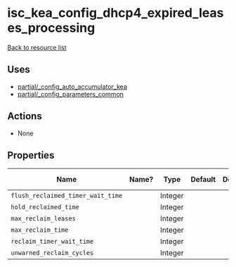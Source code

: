 # isc_kea_config_dhcp4_expired_leases_processing

[Back to resource list](../README.md#resources)

## Uses

- [partial/_config_auto_accumulator_kea](partial/isc_kea__config_auto_accumulator_kea.md)
- [partial/_config_parameters_common](partial/isc_kea__config_parameters_common.md)

## Actions

- None

## Properties

| Name                              | Name? | Type    | Default | Description | Allowed Values |
| --------------------------------- | ----- | ------- | ------- | ----------- | -------------- |
| `flush_reclaimed_timer_wait_time` |       | Integer |         |             |                |
| `hold_reclaimed_time`             |       | Integer |         |             |                |
| `max_reclaim_leases`              |       | Integer |         |             |                |
| `max_reclaim_time`                |       | Integer |         |             |                |
| `reclaim_timer_wait_time`         |       | Integer |         |             |                |
| `unwarned_reclaim_cycles`         |       | Integer |         |             |                |
